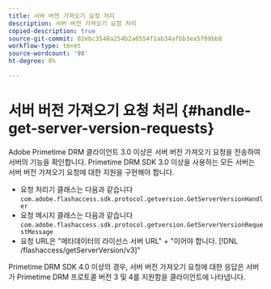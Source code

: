 ```yaml
---
title: 서버 버전 가져오기 요청 처리
description: 서버 버전 가져오기 요청 처리
copied-description: true
source-git-commit: 02ebc3548a254b2a6554f1ab34afbb3ea5f09bb8
workflow-type: tm+mt
source-wordcount: '98'
ht-degree: 0%

---
```


# 서버 버전 가져오기 요청 처리 {#handle-get-server-version-requests}

Adobe Primetime DRM 클라이언트 3.0 이상은 서버 버전 가져오기 요청을 전송하여 서버의 기능을 확인합니다. Primetime DRM SDK 3.0 이상을 사용하는 모든 서버는 서버 버전 가져오기 요청에 대한 지원을 구현해야 합니다.

* 요청 처리기 클래스는 다음과 같습니다 `com.adobe.flashaccess.sdk.protocol.getversion.GetServerVersionHandler`
* 요청 메시지 클래스는 다음과 같습니다 `com.adobe.flashaccess.sdk.protocol.getversion.GetServerVersionRequestMessage`
* 요청 URL은 &quot;메타데이터의 라이선스 서버 URL&quot; + &quot;이어야 합니다. [!DNL /flashaccess/getServerVersion/v3]&quot;

Primetime DRM SDK 4.0 이상의 경우, 서버 버전 가져오기 요청에 대한 응답은 서버가 Primetime DRM 프로토콜 버전 3 및 4를 지원함을 클라이언트에 나타냅니다.
